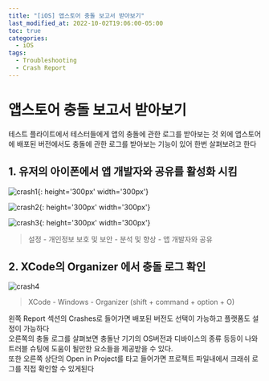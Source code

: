 ```yaml
---
title: "[iOS] 앱스토어 충돌 보고서 받아보기"
last_modified_at: 2022-10-02T19:06:00-05:00
toc: true
categories:
  - iOS
tags:
  - Troubleshooting
  - Crash Report
---
```


# 앱스토어 충돌 보고서 받아보기   

테스트 플라이트에서 테스터들에게 앱의 충돌에 관한 로그를 받아보는 것 외에
앱스토어에 배포된 버전에서도 충돌에 관한 로그를 받아보는 기능이 있어 한번 살펴보려고 한다

## 1. 유저의 아이폰에서 앱 개발자와 공유를 활성화 시킴
![crash1](images/../../../images/iOS/crash1.PNG){: height='300px' width='300px'}   

![crash2](images/../../../images/iOS/crash2.PNG){: height='300px' width='300px'}   

![crash3](images/../../../images/iOS/crash3.PNG){: height='300px' width='300px'}  

> 설정 - 개인정보 보호 및 보안 - 분석 및 향상 - 앱 개발자와 공유   

## 2. XCode의 Organizer 에서 충돌 로그 확인

![crash4](images/../../../images/iOS/crash4.png)   

> XCode - Windows - Organizer (shift + command + option + O)

왼쪽 Report 섹션의 Crashes로 들어가면 배포된 버전도 선택이 가능하고 플랫폼도 설정이 가능하다  
오른쪽의 충돌 로그를 살펴보면 충돌난 기기의 OS버전과 디바이스의 종류 등등이 나와 트러블 슈팅에 도움이 될만한 요소들을 제공받을 수 있다.  
또한 오른쪽 상단의 Open in Project를 타고 들어가면 프로젝트 파일내에서 크래쉬 로그를 직접 확인할 수 있게된다